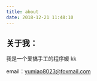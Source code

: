 ```yaml
---
title: about
date: 2018-12-21 11:48:10
---
```

## 关于我：
我是一个爱搞手工的程序媛
kk


email：yumiao8023@foxmail.com
